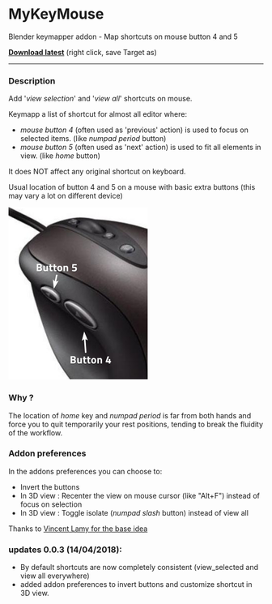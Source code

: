 # MyKeyMouse
Blender keymapper addon - Map shortcuts on mouse button 4 and 5

**[Download latest](https://github.com/Pullusb/MyKeyMouse/raw/master/MyKeyMouse.py)** (right click, save Target as)  
  
--------
  
### Description
  
Add '*view selection*' and '*view all*' shortcuts on mouse.
  
Keymapp a list of shortcut for almost all editor where:
- *mouse button 4* (often used as 'previous' action) is used to focus on selected items. (like *numpad period* button)
- *mouse button 5* (often used as 'next' action) is used to fit all elements in view. (like *home* button)
  
It does NOT affect any original shortcut on keyboard.

Usual location of button 4 and 5 on a mouse with basic extra buttons (this may vary a lot on different device)

![mouse with additional buttons 4 and 5](https://github.com/Pullusb/images_repo/blob/master/Mouse_button-4-5_zoom.png)
  
  
### Why ?
The location of *home* key and *numpad period* is far from both hands and force you to quit temporarily your rest positions, tending to break the fluidity of the workflow.
 

### Addon preferences

In the addons preferences you can choose to:
- Invert the buttons
- In 3D view : Recenter the view on mouse cursor (like "Alt+F") instead of focus on selection  
- In 3D view : Toggle isolate (*numpad slash* button) instead of view all  
  
  
Thanks to [Vincent Lamy for the base idea](https://www.nothing-is-3d.com/article22/blender-utiliser-les-boutons-lateraux-de-la-souris)
  
  
### updates 0.0.3 (14/04/2018):
- By default shortcuts are now completely consistent (view_selected and view all everywhere)
- added addon preferences to invert buttons and customize shortcut in 3D view.
